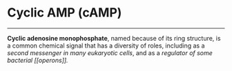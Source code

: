# Cyclic AMP (cAMP)
---
**Cyclic adenosine monophosphate**, named because of its ring structure, is a common chemical signal that has a diversity of roles, including as a *second messenger in many eukaryotic cells*, and as a *regulator of some bacterial [[operons]].*